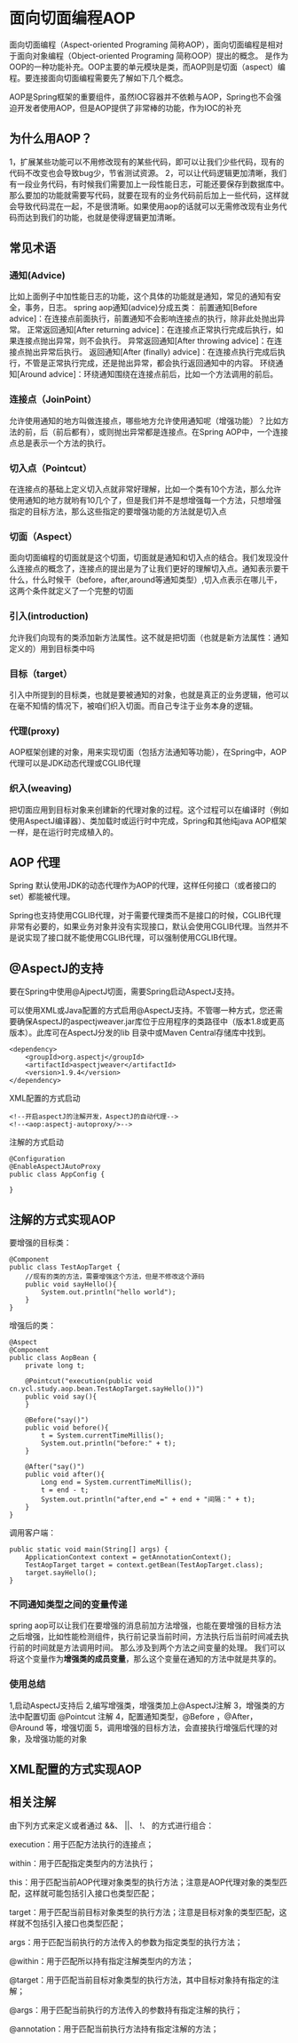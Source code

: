 # 面向切面编程AOP
面向切面编程（Aspect-oriented Programing 简称AOP），面向切面编程是相对于面向对象编程（Object-oriented Programing 简称OOP）提出的概念。
是作为OOP的一种功能补充。OOP主要的单元模块是类，而AOP则是切面（aspect）编程。要连接面向切面编程需要先了解如下几个概念。

AOP是Spring框架的重要组件，虽然IOC容器并不依赖与AOP，Spring也不会强迫开发者使用AOP，但是AOP提供了非常棒的功能，作为IOC的补充

## 为什么用AOP？
1，扩展某些功能可以不用修改现有的某些代码，即可以让我们少些代码，现有的代码不改变也会导致bug少，节省测试资源。
2，可以让代码逻辑更加清晰，我们有一段业务代码，有时候我们需要加上一段性能日志，可能还要保存到数据库中。那么要加的功能就需要写代码，就要在现有的业务代码前后加上一些代码，这样就会导致代码混在一起，不是很清晰。如果使用aop的话就可以无需修改现有业务代码而达到我们的功能，也就是使得逻辑更加清晰。

## 常见术语

### 通知(Advice)
比如上面例子中加性能日志的功能，这个具体的功能就是通知，常见的通知有安全，事务，日志。
spring aop通知(advice)分成五类： 
前置通知[Before advice]：在连接点前面执行，前置通知不会影响连接点的执行，除非此处抛出异常。 
正常返回通知[After returning advice]：在连接点正常执行完成后执行，如果连接点抛出异常，则不会执行。 
异常返回通知[After throwing advice]：在连接点抛出异常后执行。 
返回通知[After (finally) advice]：在连接点执行完成后执行，不管是正常执行完成，还是抛出异常，都会执行返回通知中的内容。 
环绕通知[Around advice]：环绕通知围绕在连接点前后，比如一个方法调用的前后。

### 连接点（JoinPoint）
允许使用通知的地方叫做连接点，哪些地方允许使用通知呢（增强功能）？比如方法的前，后（前后都有），或则抛出异常都是连接点。在Spring AOP中，一个连接点总是表示一个方法的执行。

### 切入点（Pointcut）
在连接点的基础上定义切入点就非常好理解，比如一个类有10个方法，那么允许使用通知的地方就哟有10几个了，但是我们并不是想增强每一个方法，只想增强指定的目标方法，那么这些指定的要增强功能的方法就是切入点

### 切面（Aspect）
面向切面编程的切面就是这个切面，切面就是通知和切入点的结合。我们发现没什么连接点的概念了，连接点的提出是为了让我们更好的理解切入点。通知表示要干什么，什么时候干（before，after,around等通知类型）,切入点表示在哪儿干，这两个条件就定义了一个完整的切面

### 引入(introduction)
允许我们向现有的类添加新方法属性。这不就是把切面（也就是新方法属性：通知定义的）用到目标类中吗

### 目标（target）
引入中所提到的目标类，也就是要被通知的对象，也就是真正的业务逻辑，他可以在毫不知情的情况下，被咱们织入切面。而自己专注于业务本身的逻辑。

### 代理(proxy)
AOP框架创建的对象，用来实现切面（包括方法通知等功能），在Spring中，AOP代理可以是JDK动态代理或CGLIB代理

### 织入(weaving)
把切面应用到目标对象来创建新的代理对象的过程。这个过程可以在编译时（例如使用AspectJ编译器）、类加载时或运行时中完成，Spring和其他纯java AOP框架一样，是在运行时完成植入的。


## AOP 代理
Spring 默认使用JDK的动态代理作为AOP的代理，这样任何接口（或者接口的set）都能被代理。

Spring也支持使用CGLIB代理，对于需要代理类而不是接口的时候，CGLIB代理非常有必要的，如果业务对象并没有实现接口，默认会使用CGLIB代理。当然并不是说实现了接口就不能使用CGLIB代理，可以强制使用CGLIB代理。

## @AspectJ的支持
要在Spring中使用@AjpectJ切面，需要Spring启动AspectJ支持。

可以使用XML或Java配置的方式启用@AspectJ支持。不管哪一种方式，您还需要确保AspectJ的aspectjweaver.jar库位于应用程序的类路径中（版本1.8或更高版本）。此库可在AspectJ分发的lib 目录中或Maven Central存储库中找到。
    
    <dependency>
        <groupId>org.aspectj</groupId>
        <artifactId>aspectjweaver</artifactId>
        <version>1.9.4</version>
    </dependency>

XML配置的方式启动
    
    <!--开启aspectJ的注解开发，AspectJ的自动代理-->
    <!--<aop:aspectj-autoproxy/>-->

注解的方式启动

    @Configuration
    @EnableAspectJAutoProxy
    public class AppConfig {
    
    }
    
## 注解的方式实现AOP
要增强的目标类：

    @Component
    public class TestAopTarget {
        //现有的类的方法，需要增强这个方法，但是不修改这个源码
        public void sayHello(){
            System.out.println("hello world");
        }
    }

增强后的类：
    
    @Aspect
    @Component
    public class AopBean {
        private long t;
    
        @Pointcut("execution(public void cn.ycl.study.aop.bean.TestAopTarget.sayHello())")
        public void say(){
        }
    
        @Before("say()")
        public void before(){
            t = System.currentTimeMillis();
            System.out.println("before:" + t);
        }
    
        @After("say()")
        public void after(){
            Long end = System.currentTimeMillis();
            t = end - t;
            System.out.println("after,end =" + end + "间隔：" + t);
        }
    }
    
调用客户端：
    
    public static void main(String[] args) {
        ApplicationContext context = getAnnotationContext();
        TestAopTarget target = context.getBean(TestAopTarget.class);
        target.sayHello();
    }
    
### 不同通知类型之间的变量传递
spring aop可以让我们在要增强的消息前加方法增强，也能在要增强的目标方法之后增强，比如性能检测组件，执行前记录当前时间，方法执行后当前时间减去执行前的时间就是方法调用时间。
那么涉及到两个方法之间变量的处理。
我们可以将这个变量作为**增强类的成员变量**，那么这个变量在通知的方法中就是共享的。

### 使用总结
1,启动AspectJ支持后
2,编写增强类，增强类加上@AspectJ注解
3，增强类的方法中配置切面 @Pointcut 注解
4，配置通知类型，@Before ，@After， @Around 等，增强切面
5，调用增强的目标方法，会直接执行增强后代理的对象，及增强功能的对象

## XML配置的方式实现AOP


## 相关注解
由下列方式来定义或者通过 &&、 ||、 !、 的方式进行组合：

execution：用于匹配方法执行的连接点；

within：用于匹配指定类型内的方法执行；

this：用于匹配当前AOP代理对象类型的执行方法；注意是AOP代理对象的类型匹配，这样就可能包括引入接口也类型匹配；        

target：用于匹配当前目标对象类型的执行方法；注意是目标对象的类型匹配，这样就不包括引入接口也类型匹配；

args：用于匹配当前执行的方法传入的参数为指定类型的执行方法；

@within：用于匹配所以持有指定注解类型内的方法；

@target：用于匹配当前目标对象类型的执行方法，其中目标对象持有指定的注解；

@args：用于匹配当前执行的方法传入的参数持有指定注解的执行；

@annotation：用于匹配当前执行方法持有指定注解的方法；
